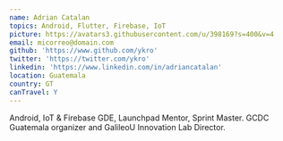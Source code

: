 ```yaml
---
name: Adrian Catalan
topics: Android, Flutter, Firebase, IoT
picture: https://avatars3.githubusercontent.com/u/398169?s=400&v=4
email: micorreo@domain.com
github: 'https://www.github.com/ykro'
twitter: 'https://twitter.com/ykro'
linkedin: 'https://www.linkedin.com/in/adriancatalan'
location: Guatemala
country: GT
canTravel: Y
---
```

Android, IoT & Firebase GDE, Launchpad Mentor, Sprint Master. GCDC Guatemala organizer and GalileoU Innovation Lab Director.

